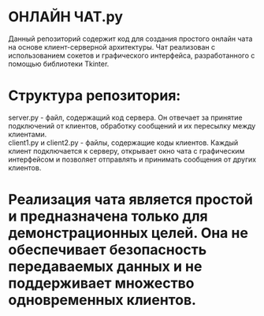 # ОНЛАЙН ЧАТ.py

Данный репозиторий содержит код для создания простого онлайн чата на основе клиент-серверной архитектуры. Чат реализован с использованием сокетов и графического интерфейса, разработанного с помощью библиотеки Tkinter.


# Структура репозитория:

<div>server.py - файл, содержащий код сервера. Он отвечает за принятие подключений от клиентов, обработку сообщений и их пересылку между клиентами.</div>
<div>client1.py и client2.py - файлы, содержащие коды клиентов. Каждый клиент подключается к серверу, открывает окно чата с графическим интерфейсом и позволяет отправлять и принимать сообщения от других клиентов.</div>

# Реализация чата является простой и предназначена только для демонстрационных целей. Она не обеспечивает безопасность передаваемых данных и не поддерживает множество одновременных клиентов.



